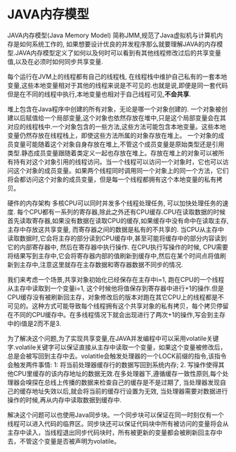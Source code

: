 # JAVA内存模型

JAVA内存模型(Java Memory Model) 简称JMM,规范了Java虚拟机与计算机内存是如何系统工作的, 如果想要设计优良的并发程序那么就要理解JAVA的内存模型.JAVA内存模型定义了如何以及何时可以看到有其他线程修改过后的共享变量值,以及在必须时如何同步共享变量.

每个运行在JVM上的线程都有自己的线程栈, 在线程栈中维护自己私有的一套本地变量,这些本地变量相对于其他的线程来说是不可见的.也就是说,即便是同一套代码但是在不同的线程中执行,本地变量也相对于自己线程可见,**不会共享**.

堆上包含在Java程序中创建的所有对象，无论是哪一个对象创建的. 一个对象被创建以后赋值给一个局部变量,这个对象也依然存放在堆中,只是这个局部变量会在其对应的线程栈中.一个对象包含的一些方法,这些方法可能包含本地变量。这些本地变量仍然存放在线程栈上，即使这些方法所属的对象存放在堆上。
一个对象的成员变量可能随着这个对象自身存放在堆上,不管这个成员变量是原始类型还是引用类型.静态成员变量跟随着类定义一起也存放在堆上。存放在堆上的对象可以被所有持有对这个对象引用的线程访问。当一个线程可以访问一个对象时，它也可以访问这个对象的成员变量。如果两个线程同时调用同一个对象上的同一个方法，它们将会都访问这个对象的成员变量，但是每一个线程都拥有这个本地变量的私有拷贝。

硬件的内存架构
多核CPU可以同时并发多个线程处理任务, 可以加快处理任务的速度. 每个CPU都有一系列的寄存器,除此之外还有CPU缓存.CPU在读取数据的时候首先读取寄存器,如果没有数据在读取CPU的缓存,如果缓存中没有命中在读取主存, 主存中存放这共享变量, 而寄存器之间的数据是私有的不共享的. 当CPU从主存中读取数据时,它会将主存的部分读到CPU缓存中,甚至可能将缓存中的部分内容读到它的内部寄存器中, 然后在寄存器中执行操作. 在CPU执行写操作的时候, CPU需要将结果写到主存中,它会将寄存器内部的值刷新到缓存中,然后在某个时间点将值刷新到主存中,注意这里就存在主存数据和寄存器数据不同步的情况.

我们来考虑一个场景,共享对象初始化已经保存在主存中i=1, 跑在CPU的一个线程从主存中读取到一个变量i=1, 这个时候他将值保存到寄存器中进行+1的操作.但是CPU缓存没有被刷新回主存，对象修改后的版本对跑在其它CPU上的线程都是不可见的。这种方式可能导致每个线程拥有这个共享对象的私有拷贝，每个拷贝停留在不同的CPU缓存中。在多线程情况下就会出现进行了两次+1的操作,写会到主存中的i值是2而不是3.

为了解决这个问题,为了实现共享变量,在JAVA并发编程中可以采用volatile关键字.volatile关键字可以保证直接从主存中读取一个变量，如果这个变量被修改后，总是会被写回到主存中去。volatitle会触发处理器的一个LOCK前缀的指令,该指令会触发两件事情: 1: 将当前处理器缓存行的数据写回到系统内存; 2. 写操作使得其他CPU里缓存的该内存地址的数据无效.在多处理器下,遵循缓存一致性原则,每个处理器会嗅探在总线上传播的数据来检查自己的缓存是不是过期了, 当处理器发现自己的缓存地址失效以后,就会将当前的缓存行设置为无效, 当处理器需要对数据进行操作的时候,再从内存中读取数据到缓存中.

解决这个问题可以也使用Java同步块。一个同步块可以保证在同一时刻仅有一个线程可以进入代码的临界区。同步块还可以保证代码块中所有被访问的变量将会从主存中读入，当线程退出同步代码块时，所有被更新的变量都会被刷新回主存中去，不管这个变量是否被声明为volatile。

